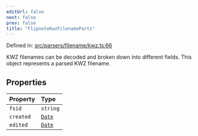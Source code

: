 ```yaml
---
editUrl: false
next: false
prev: false
title: "FlipnoteKwzFilenameParts"
---
```


Defined in: [src/parsers/filename/kwz.ts:66](https://github.com/jaames/flipnote.js/blob/a8a7e56268fb7f3a0039ade6ddc69a607deedd27/src/parsers/filename/kwz.ts#L66)

KWZ filenames can be decoded and broken down into different fields. This object represents a parsed KWZ filename.

## Properties

| Property | Type |
| :------ | :------ |
| <a id="fsid"></a> `fsid` | `string` |
| <a id="created"></a> `created` | [`Date`](https://developer.mozilla.org/docs/Web/JavaScript/Reference/Global_Objects/Date) |
| <a id="edited"></a> `edited` | [`Date`](https://developer.mozilla.org/docs/Web/JavaScript/Reference/Global_Objects/Date) |
